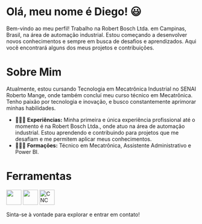 # Olá, meu nome é Diego! 😃

Bem-vindo ao meu perfil! Trabalho na Robert Bosch Ltda. em Campinas, Brasil, na área de automação industrial. Estou começando a desenvolver novos conhecimentos e sempre em busca de desafios e aprendizados. Aqui você encontrará alguns dos meus projetos e contribuições.

# Sobre Mim

Atualmente, estou cursando Tecnologia em Mecatrônica Industrial no SENAI Roberto Mange, onde também concluí meu curso técnico em Mecatrônica. Tenho paixão por tecnologia e inovação, e busco constantemente aprimorar minhas habilidades.

- 👨🏻‍🔧 **Experiências:** Minha primeira e única experiência profissional até o momento é na Robert Bosch Ltda., onde atuo na área de automação industrial. Estou aprendendo e contribuindo para projetos que me desafiam e me permitem aplicar meus conhecimentos.
- 👨🏻‍🎓 **Formações:** Técnico em Mecatrônica, Assistente Administrativo e Power BI.

# Ferramentas

<img width="40px" src="https://cdn.jsdelivr.net/gh/devicons/devicon@latest/icons/python/python-original.svg" />
<img width="40px" src="https://cdn.jsdelivr.net/gh/devicons/devicon@latest/icons/cplusplus/cplusplus-original.svg" />
<img width="40px" src="https://img.icons8.com/color/48/000000/cnc-machine.png" alt="CNC Machine"/>

Sinta-se à vontade para explorar e entrar em contato!
